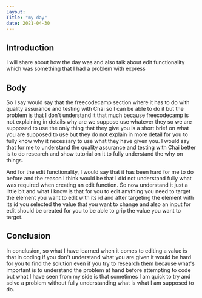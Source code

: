 ```yaml
---
Layout:
Title: "my day"
date: 2021-04-30
---
```


## Introduction

I will share about how the day was and also talk about edit functionality which was something that I had a problem with express

## Body

So I say would say that the freecodecamp section where it has to do with quality assurance and testing with Chai so I can be able to do it but the problem is that I don't understand it that much because freecodecamp is not explaining in details why are we suppose use whatever they so we are supposed to use the only thing that they give you is a short brief on what you are supposed to use but they do not explain in more detail for you to fully know why it necessary to use what they have given you. I would say that for me to understand the quality assurance and testing with Chai better is to do research and show tutorial on it to fully understand the why on things.

And for the edit functionality, I would say that it has been hard for me to do before and the reason I think would be that I did not understand fully what was required when creating an edit function. So now understand it just a little bit and what I know is that for you to edit anything you need to target the element you want to edit with its id and after targeting the element with its id you selected the value that you want to change and also an input for edit should be created for you to be able to grip the value you want to target.

## Conclusion

In conclusion, so what I have learned when it comes to editing a value is that in coding if you don't understand what you are given it would be hard for you to find the solution even if you try to research them because what's important is to understand the problem at hand before attempting to code but what I have seen from my side is that sometimes I am quick to try and solve a problem without fully understanding what is what I am supposed to do.
